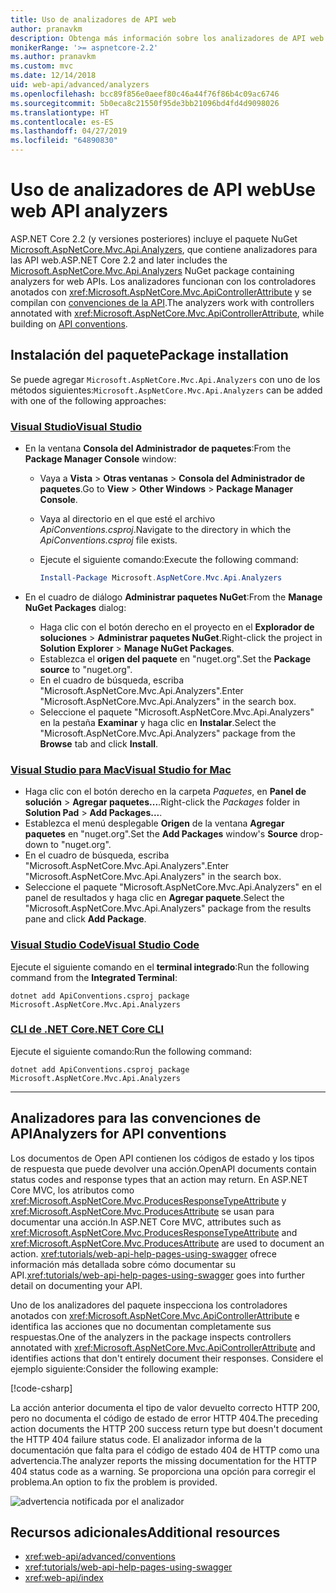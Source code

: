 ```yaml
---
title: Uso de analizadores de API web
author: pranavkm
description: Obtenga más información sobre los analizadores de API web en Microsoft.AspNetCore.Mvc.Api.Analyzers.
monikerRange: '>= aspnetcore-2.2'
ms.author: pranavkm
ms.custom: mvc
ms.date: 12/14/2018
uid: web-api/advanced/analyzers
ms.openlocfilehash: bcc89f856e0aeef80c46a44f76f86b4c09ac6746
ms.sourcegitcommit: 5b0eca8c21550f95de3bb21096bd4fd4d9098026
ms.translationtype: HT
ms.contentlocale: es-ES
ms.lasthandoff: 04/27/2019
ms.locfileid: "64890830"
---
```

# <a name="use-web-api-analyzers"></a><span data-ttu-id="bb745-103">Uso de analizadores de API web</span><span class="sxs-lookup"><span data-stu-id="bb745-103">Use web API analyzers</span></span>

<span data-ttu-id="bb745-104">ASP.NET Core 2.2 (y versiones posteriores) incluye el paquete NuGet [Microsoft.AspNetCore.Mvc.Api.Analyzers](https://www.nuget.org/packages/Microsoft.AspNetCore.Mvc.Api.Analyzers), que contiene analizadores para las API web.</span><span class="sxs-lookup"><span data-stu-id="bb745-104">ASP.NET Core 2.2 and later includes the [Microsoft.AspNetCore.Mvc.Api.Analyzers](https://www.nuget.org/packages/Microsoft.AspNetCore.Mvc.Api.Analyzers) NuGet package containing analyzers for web APIs.</span></span> <span data-ttu-id="bb745-105">Los analizadores funcionan con los controladores anotados con <xref:Microsoft.AspNetCore.Mvc.ApiControllerAttribute> y se compilan con [convenciones de la API](xref:web-api/advanced/conventions).</span><span class="sxs-lookup"><span data-stu-id="bb745-105">The analyzers work with controllers annotated with <xref:Microsoft.AspNetCore.Mvc.ApiControllerAttribute>, while building on [API conventions](xref:web-api/advanced/conventions).</span></span>

## <a name="package-installation"></a><span data-ttu-id="bb745-106">Instalación del paquete</span><span class="sxs-lookup"><span data-stu-id="bb745-106">Package installation</span></span>

<span data-ttu-id="bb745-107">Se puede agregar `Microsoft.AspNetCore.Mvc.Api.Analyzers` con uno de los métodos siguientes:</span><span class="sxs-lookup"><span data-stu-id="bb745-107">`Microsoft.AspNetCore.Mvc.Api.Analyzers` can be added with one of the following approaches:</span></span>

### <a name="visual-studiotabvisual-studio"></a>[<span data-ttu-id="bb745-108">Visual Studio</span><span class="sxs-lookup"><span data-stu-id="bb745-108">Visual Studio</span></span>](#tab/visual-studio)

* <span data-ttu-id="bb745-109">En la ventana **Consola del Administrador de paquetes**:</span><span class="sxs-lookup"><span data-stu-id="bb745-109">From the **Package Manager Console** window:</span></span>
  * <span data-ttu-id="bb745-110">Vaya a **Vista** > **Otras ventanas** > **Consola del Administrador de paquetes**.</span><span class="sxs-lookup"><span data-stu-id="bb745-110">Go to **View** > **Other Windows** > **Package Manager Console**.</span></span>
  * <span data-ttu-id="bb745-111">Vaya al directorio en el que esté el archivo *ApiConventions.csproj*.</span><span class="sxs-lookup"><span data-stu-id="bb745-111">Navigate to the directory in which the *ApiConventions.csproj* file exists.</span></span>
  * <span data-ttu-id="bb745-112">Ejecute el siguiente comando:</span><span class="sxs-lookup"><span data-stu-id="bb745-112">Execute the following command:</span></span>

    ```powershell
    Install-Package Microsoft.AspNetCore.Mvc.Api.Analyzers
    ```

* <span data-ttu-id="bb745-113">En el cuadro de diálogo **Administrar paquetes NuGet**:</span><span class="sxs-lookup"><span data-stu-id="bb745-113">From the **Manage NuGet Packages** dialog:</span></span>
  * <span data-ttu-id="bb745-114">Haga clic con el botón derecho en el proyecto en el **Explorador de soluciones** > **Administrar paquetes NuGet**.</span><span class="sxs-lookup"><span data-stu-id="bb745-114">Right-click the project in **Solution Explorer** > **Manage NuGet Packages**.</span></span>
  * <span data-ttu-id="bb745-115">Establezca el **origen del paquete** en "nuget.org".</span><span class="sxs-lookup"><span data-stu-id="bb745-115">Set the **Package source** to "nuget.org".</span></span>
  * <span data-ttu-id="bb745-116">En el cuadro de búsqueda, escriba "Microsoft.AspNetCore.Mvc.Api.Analyzers".</span><span class="sxs-lookup"><span data-stu-id="bb745-116">Enter "Microsoft.AspNetCore.Mvc.Api.Analyzers" in the search box.</span></span>
  * <span data-ttu-id="bb745-117">Seleccione el paquete "Microsoft.AspNetCore.Mvc.Api.Analyzers" en la pestaña **Examinar** y haga clic en **Instalar**.</span><span class="sxs-lookup"><span data-stu-id="bb745-117">Select the "Microsoft.AspNetCore.Mvc.Api.Analyzers" package from the **Browse** tab and click **Install**.</span></span>

### <a name="visual-studio-for-mactabvisual-studio-mac"></a>[<span data-ttu-id="bb745-118">Visual Studio para Mac</span><span class="sxs-lookup"><span data-stu-id="bb745-118">Visual Studio for Mac</span></span>](#tab/visual-studio-mac)

* <span data-ttu-id="bb745-119">Haga clic con el botón derecho en la carpeta *Paquetes*, en **Panel de solución** > **Agregar paquetes...**.</span><span class="sxs-lookup"><span data-stu-id="bb745-119">Right-click the *Packages* folder in **Solution Pad** > **Add Packages...**.</span></span>
* <span data-ttu-id="bb745-120">Establezca el menú desplegable **Origen** de la ventana **Agregar paquetes** en "nuget.org".</span><span class="sxs-lookup"><span data-stu-id="bb745-120">Set the **Add Packages** window's **Source** drop-down to "nuget.org".</span></span>
* <span data-ttu-id="bb745-121">En el cuadro de búsqueda, escriba "Microsoft.AspNetCore.Mvc.Api.Analyzers".</span><span class="sxs-lookup"><span data-stu-id="bb745-121">Enter "Microsoft.AspNetCore.Mvc.Api.Analyzers" in the search box.</span></span>
* <span data-ttu-id="bb745-122">Seleccione el paquete "Microsoft.AspNetCore.Mvc.Api.Analyzers" en el panel de resultados y haga clic en **Agregar paquete**.</span><span class="sxs-lookup"><span data-stu-id="bb745-122">Select the "Microsoft.AspNetCore.Mvc.Api.Analyzers" package from the results pane and click **Add Package**.</span></span>

### <a name="visual-studio-codetabvisual-studio-code"></a>[<span data-ttu-id="bb745-123">Visual Studio Code</span><span class="sxs-lookup"><span data-stu-id="bb745-123">Visual Studio Code</span></span>](#tab/visual-studio-code)

<span data-ttu-id="bb745-124">Ejecute el siguiente comando en el **terminal integrado**:</span><span class="sxs-lookup"><span data-stu-id="bb745-124">Run the following command from the **Integrated Terminal**:</span></span>

```console
dotnet add ApiConventions.csproj package Microsoft.AspNetCore.Mvc.Api.Analyzers
```

### <a name="net-core-clitabnetcore-cli"></a>[<span data-ttu-id="bb745-125">CLI de .NET Core</span><span class="sxs-lookup"><span data-stu-id="bb745-125">.NET Core CLI</span></span>](#tab/netcore-cli)

<span data-ttu-id="bb745-126">Ejecute el siguiente comando:</span><span class="sxs-lookup"><span data-stu-id="bb745-126">Run the following command:</span></span>

```console
dotnet add ApiConventions.csproj package Microsoft.AspNetCore.Mvc.Api.Analyzers
```

---

## <a name="analyzers-for-api-conventions"></a><span data-ttu-id="bb745-127">Analizadores para las convenciones de API</span><span class="sxs-lookup"><span data-stu-id="bb745-127">Analyzers for API conventions</span></span>

<span data-ttu-id="bb745-128">Los documentos de Open API contienen los códigos de estado y los tipos de respuesta que puede devolver una acción.</span><span class="sxs-lookup"><span data-stu-id="bb745-128">OpenAPI documents contain status codes and response types that an action may return.</span></span> <span data-ttu-id="bb745-129">En ASP.NET Core MVC, los atributos como <xref:Microsoft.AspNetCore.Mvc.ProducesResponseTypeAttribute> y <xref:Microsoft.AspNetCore.Mvc.ProducesAttribute> se usan para documentar una acción.</span><span class="sxs-lookup"><span data-stu-id="bb745-129">In ASP.NET Core MVC, attributes such as <xref:Microsoft.AspNetCore.Mvc.ProducesResponseTypeAttribute> and <xref:Microsoft.AspNetCore.Mvc.ProducesAttribute> are used to document an action.</span></span> <span data-ttu-id="bb745-130"><xref:tutorials/web-api-help-pages-using-swagger> ofrece información más detallada sobre cómo documentar su API.</span><span class="sxs-lookup"><span data-stu-id="bb745-130"><xref:tutorials/web-api-help-pages-using-swagger> goes into further detail on documenting your API.</span></span>

<span data-ttu-id="bb745-131">Uno de los analizadores del paquete inspecciona los controladores anotados con <xref:Microsoft.AspNetCore.Mvc.ApiControllerAttribute> e identifica las acciones que no documentan completamente sus respuestas.</span><span class="sxs-lookup"><span data-stu-id="bb745-131">One of the analyzers in the package inspects controllers annotated with <xref:Microsoft.AspNetCore.Mvc.ApiControllerAttribute> and identifies actions that don't entirely document their responses.</span></span> <span data-ttu-id="bb745-132">Considere el ejemplo siguiente:</span><span class="sxs-lookup"><span data-stu-id="bb745-132">Consider the following example:</span></span>

[!code-csharp[](conventions/sample/Controllers/ContactsController.cs?name=missing404docs&highlight=9)]

<span data-ttu-id="bb745-133">La acción anterior documenta el tipo de valor devuelto correcto HTTP 200, pero no documenta el código de estado de error HTTP 404.</span><span class="sxs-lookup"><span data-stu-id="bb745-133">The preceding action documents the HTTP 200 success return type but doesn't document the HTTP 404 failure status code.</span></span> <span data-ttu-id="bb745-134">El analizador informa de la documentación que falta para el código de estado 404 de HTTP como una advertencia.</span><span class="sxs-lookup"><span data-stu-id="bb745-134">The analyzer reports the missing documentation for the HTTP 404 status code as a warning.</span></span> <span data-ttu-id="bb745-135">Se proporciona una opción para corregir el problema.</span><span class="sxs-lookup"><span data-stu-id="bb745-135">An option to fix the problem is provided.</span></span>

![advertencia notificada por el analizador](conventions/_static/Analyzer.gif)

## <a name="additional-resources"></a><span data-ttu-id="bb745-137">Recursos adicionales</span><span class="sxs-lookup"><span data-stu-id="bb745-137">Additional resources</span></span>

* <xref:web-api/advanced/conventions>
* <xref:tutorials/web-api-help-pages-using-swagger>
* <xref:web-api/index>

